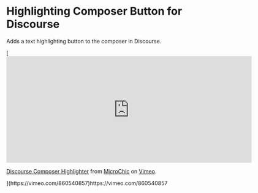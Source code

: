 # Highlighting Composer Button for Discourse

Adds a text highlighting button to the composer in Discourse.

[<iframe src="https://player.vimeo.com/video/860540857?h=9d9874a2ca&title=0&byline=0&portrait=0" width="640" height="279" frameborder="0" allow="autoplay; fullscreen; picture-in-picture" allowfullscreen></iframe>
<p><a href="https://vimeo.com/860540857">Discourse Composer Highlighter</a> from <a href="https://vimeo.com/user2721582">MicroChic</a> on <a href="https://vimeo.com">Vimeo</a>.</p>
](https://vimeo.com/860540857)https://vimeo.com/860540857
